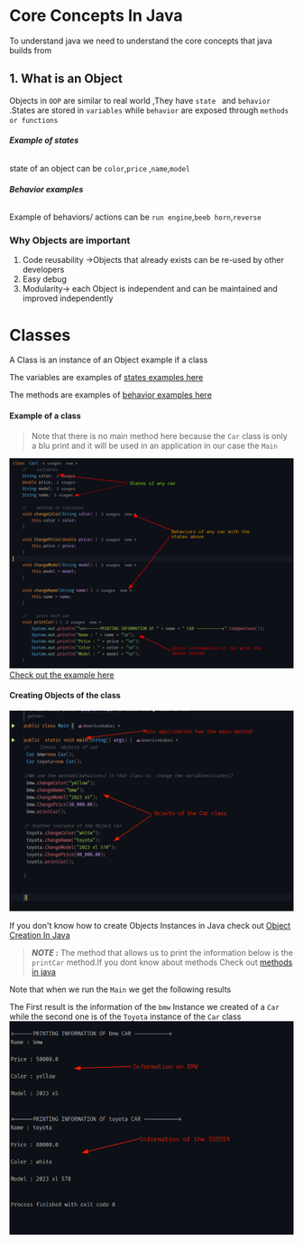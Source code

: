 # Core Concepts In Java 
To understand java we need to understand the core concepts that java builds from
## 1. What is an Object
Objects in ``OOP`` are similar to real world ,They have ``state `` and  ``behavior``
.States are stored in ``variables``  while ``behavior`` are exposed through ``methods or functions``

###### **_Example of states_**
state of an object can be ``color``,``price`` ,``name``,``model``

###### **_Behavior examples_**
Example of behaviors/ actions can be ``run engine``,``beeb horn``,``reverse``

### Why Objects are important
1. Code reusability ->Objects that already exists can be re-used by other developers
2. Easy debug
3. Modularity-> each Object is independent and can be maintained and improved independently


# Classes
A Class is an instance of an Object 
example if a class 

The variables are examples of [states examples here](#_example-of-states_)

The methods are examples of [behavior examples here](#_behavior-examples_)

#### Example of a class

>Note that there is no main method here because the ``Car`` class  is only a blu print and it will be used in an application in our case the `Main`

![ Example of class](/images/ClassExample.png)
[Check out the example here](/src/main/java/oauth/example/Car.java)

#### Creating Objects of the class
![Example of creating o=Objects](/images/MainExample.png)

If you don't know how to create Objects Instances in Java check out [Object Creation In Java](https://github.com/Anericokakai/Mastering-Java/tree/ObjectCreationInJava)

>**_NOTE :_** The method that allows us to print the information below is the `printCar`  method.If you dont know about methods Check out [methods in java]() 
  

Note that when we run the `Main` we get the following results

The First result is the information of the ``bmw`` Instance we created of a ``Car`` while the second one is of the ``Toyota`` instance of the ``Car`` class
![example terminal print](/images/resExample.png)



